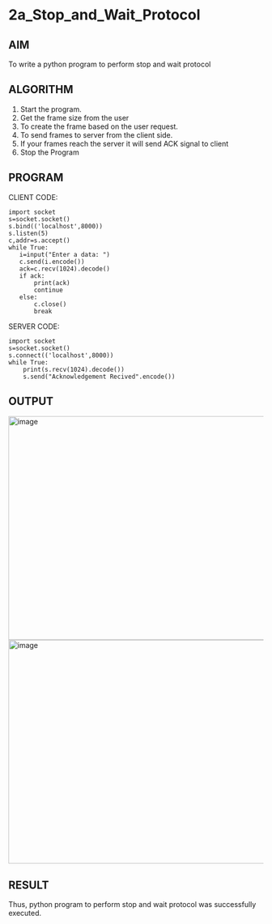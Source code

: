 
# 2a_Stop_and_Wait_Protocol
## AIM 
To write a python program to perform stop and wait protocol
## ALGORITHM
1. Start the program.
2. Get the frame size from the user
3. To create the frame based on the user request.
4. To send frames to server from the client side.
5. If your frames reach the server it will send ACK signal to client
6. Stop the Program
## PROGRAM

CLIENT CODE:
```
import socket
s=socket.socket()
s.bind(('localhost',8000))
s.listen(5)
c,addr=s.accept()
while True:
   i=input("Enter a data: ")
   c.send(i.encode())
   ack=c.recv(1024).decode()
   if ack:
       print(ack)
       continue
   else:
       c.close()
       break
```

SERVER CODE:
```
import socket
s=socket.socket()
s.connect(('localhost',8000))
while True:
    print(s.recv(1024).decode())
    s.send("Acknowledgement Recived".encode())
```
## OUTPUT
<img width="1916" height="442" alt="image" src="https://github.com/user-attachments/assets/be9d2b23-b81a-451f-a8a7-47dc67628ed8" />

<img width="1916" height="442" alt="image" src="https://github.com/user-attachments/assets/b313cdcb-3896-4066-812b-aa69898fccdf" />

## RESULT
Thus, python program to perform stop and wait protocol was successfully executed.
